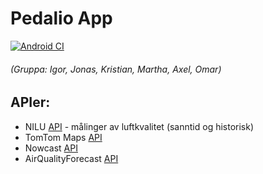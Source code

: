 # Pedalio App
[![Android CI](https://github.com/kritjo/in2000-team18/actions/workflows/android.yml/badge.svg)](https://github.com/kritjo/in2000-team18/actions/workflows/android.yml)
###### (Gruppa: Igor, Jonas, Kristian, Martha, Axel, Omar)

## APIer:
- NILU [API](https://api.nilu.no/) - målinger av luftkvalitet (sanntid og historisk)
- TomTom Maps [API](https://developer.tomtom.com/map-display-api/documentation/product-information/introduction)
- Nowcast [API](https://api.met.no/weatherapi/nowcast/2.0/documentation)
- AirQualityForecast [API](https://api.met.no/weatherapi/airqualityforecast/0.1/documentation)

